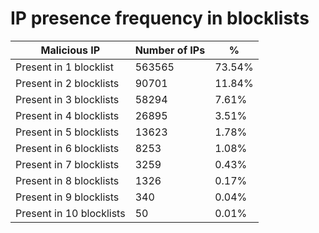 # IP presence frequency in blocklists
| Malicious IP | Number of IPs | % |
|----|----|----|
| Present in 1 blocklist | 563565 | 73.54% |
| Present in 2 blocklists | 90701 | 11.84% |
| Present in 3 blocklists | 58294 | 7.61% |
| Present in 4 blocklists | 26895 | 3.51% |
| Present in 5 blocklists | 13623 | 1.78% |
| Present in 6 blocklists | 8253 | 1.08% |
| Present in 7 blocklists | 3259 | 0.43% |
| Present in 8 blocklists | 1326 | 0.17% |
| Present in 9 blocklists | 340 | 0.04% |
| Present in 10 blocklists | 50 | 0.01% |
